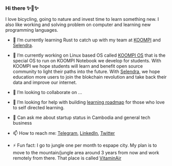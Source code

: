 ### Hi there ✨👋✨

I love bicycling, going to nature and invest time to learn something new. I also like working and solving problem on computer and learning new programming languages. 

- 🌱 I’m currently learning Rust to catch up with my team at [KOOMPI](https://koompi.com) and [Selendra](https://selendra.org). 

- 🔭 I’m currently working on Linux based OS called [KOOMPI OS](https://koompi.org) that is the special OS to run on KOOMPI Notebook we develop for students. With KOOMPI we hope students will learn and benefit open source community to light their paths into the future. With [Selendra](https://selendra.org), we hope education more users to join the blokchain revolution and take back their data and improve our internet.

- 👯 I’m looking to collaborate on ...

- 🤔 I’m looking for help with building [learning roadmap](https://github.com/koompi/learning-roadmaps) for those who love to self directed learning.

- 💬 Can ask me about startup status in Cambodia and general tech business 

- 📫 How to reach me: [Telegram](https://t.me/rithythul), [LinkedIn](https://linkedin.com/in/rithythul), [Twitter](https://twitter.com/rithythul)

- ⚡ Fun fact: I go to jungle one per month to espape city. My plan is to move to the mountain/jungle area around 3 years from now and work remotely from there. That place is called [VitaminAir](https://vitaminair.org)

